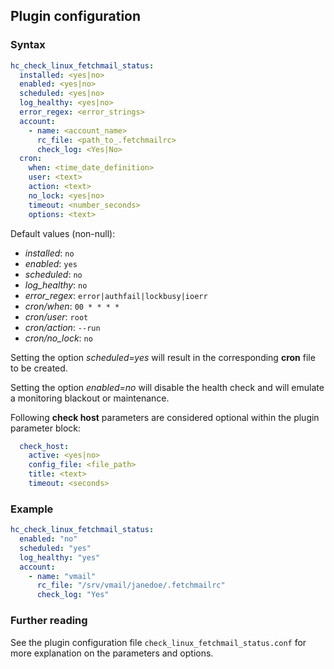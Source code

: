 ## Plugin configuration

### Syntax

```yaml
hc_check_linux_fetchmail_status:
  installed: <yes|no>    
  enabled: <yes|no>
  scheduled: <yes|no>
  log_healthy: <yes|no>
  error_regex: <error_strings>
  account:
    - name: <account_name>
      rc_file: <path_to_.fetchmailrc>
      check_log: <Yes|No>
  cron:
    when: <time_date_definition>
    user: <text>
    action: <text>
    no_lock: <yes|no>
    timeout: <number_seconds>
    options: <text>      
```

Default values (non-null):
* *installed*: `no`
* *enabled*: `yes`
* *scheduled*: `no`
* *log_healthy*: `no`
* *error_regex*: `error|authfail|lockbusy|ioerr`
* *cron/when*: `00 * * * *`
* *cron/user*: `root`
* *cron/action*: `--run`
* *cron/no_lock*: `no`

Setting the option *scheduled=yes* will result in the corresponding **cron** file to be created.

Setting the option *enabled=no* will disable the health check and will emulate a monitoring blackout or maintenance.

Following **check host** parameters are considered optional within the plugin parameter block:

```yaml
  check_host:
    active: <yes|no>
    config_file: <file_path>
    title: <text>
    timeout: <seconds>
```

### Example

```yaml
hc_check_linux_fetchmail_status:
  enabled: "no"
  scheduled: "yes"    
  log_healthy: "yes"
  account:
    - name: "vmail"
      rc_file: "/srv/vmail/janedoe/.fetchmailrc"
      check_log: "Yes"
```

### Further reading

See the plugin configuration file `check_linux_fetchmail_status.conf` for more explanation on the parameters and options.

